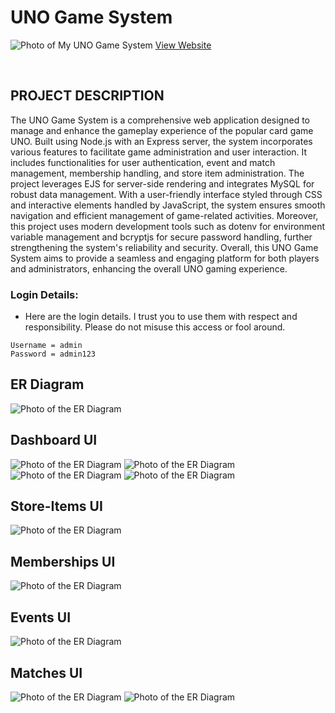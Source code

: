 # UNO Game System

![Photo of My UNO Game System](UI/UNO-Game-System-Login.png)
[View Website](https://unogamesystem.ycgraphixs.com/)

<br> 

## PROJECT DESCRIPTION

The UNO Game System is a comprehensive web application designed to manage and enhance the gameplay experience of the popular card game UNO. Built using Node.js with an Express server, the system incorporates various features to facilitate game administration and user interaction. It includes functionalities for user authentication, event and match management, membership handling, and store item administration. The project leverages EJS for server-side rendering and integrates MySQL for robust data management. With a user-friendly interface styled through CSS and interactive elements handled by JavaScript, the system ensures smooth navigation and efficient management of game-related activities. Moreover, this project uses modern development tools such as dotenv for environment variable management and bcryptjs for secure password handling, further strengthening the system's reliability and security. Overall, this UNO Game System aims to provide a seamless and engaging platform for both players and administrators, enhancing the overall UNO gaming experience.

### Login Details:
- Here are the login details. I trust you to use them with respect and responsibility. Please do not misuse this access or fool around. 
```
Username = admin
Password = admin123
```

## ER Diagram
![Photo of the ER Diagram](ER_Diagram.png)

## Dashboard UI
![Photo of the ER Diagram](UI/Dashboard.png)
![Photo of the ER Diagram](UI/Dashboard-Create.png)
![Photo of the ER Diagram](UI/Dashboard-Edit.png)
![Photo of the ER Diagram](UI/Dashboard-Delete.png)

## Store-Items UI
![Photo of the ER Diagram](UI/Store-Items.png)

## Memberships UI
![Photo of the ER Diagram](UI/Memberships.png)

## Events UI
![Photo of the ER Diagram](UI/Events.png)

## Matches UI
![Photo of the ER Diagram](UI/Matches.png)
![Photo of the ER Diagram](UI/Match-Details.png)


